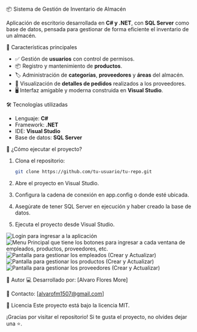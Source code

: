 📦 Sistema de Gestión de Inventario de Almacén

Aplicación de escritorio desarrollada en **C# y .NET**, con **SQL Server** como base de datos, pensada para gestionar de forma eficiente el inventario de un almacén.

🧾 Características principales

- ✅ Gestión de **usuarios** con control de permisos.
- 📦 Registro y mantenimiento de **productos**.
- 🏷️ Administración de **categorías**, **proveedores** y **áreas** del almacén.
- 📑 Visualización de **detalles de pedidos** realizados a los proveedores.
- 🖥️ Interfaz amigable y moderna construida en **Visual Studio**.

🛠️ Tecnologías utilizadas

- Lenguaje: **C#**
- Framework: **.NET**
- IDE: **Visual Studio**
- Base de datos: **SQL Server**

🚀 ¿Cómo ejecutar el proyecto?

1. Clona el repositorio:
   ```bash
   git clone https://github.com/tu-usuario/tu-repo.git


2. Abre el proyecto en Visual Studio.

3. Configura la cadena de conexión en app.config o donde esté ubicada.

4. Asegúrate de tener SQL Server en ejecución y haber creado la base de datos.

5. Ejecuta el proyecto desde Visual Studio.

![Login para ingresar a la aplicación](Img/login.png)
![Menu Principal que tiene los botones para ingresar a cada ventana de empleados, productos, proveedores, etc. ](Img/menuPrincipal.png)
![Pantalla para gestionar los empleados (Crear y Actualizar)](Img/gestionEmpleados.png)
![Pantalla para gestionar los productos (Crear y Actualizar)](Img/gestionProductos.png)
![Pantalla para gestionar los proveedores (Crear y Actualizar)](Img/gestionProveedores.png)



👤 Autor
💻 Desarrollado por: [Alvaro Flores More]

📧 Contacto: [alvarofm1507@gmail.com]

📄 Licencia
Este proyecto está bajo la licencia MIT.


¡Gracias por visitar el repositorio! Si te gusta el proyecto, no olvides dejar una ⭐.

